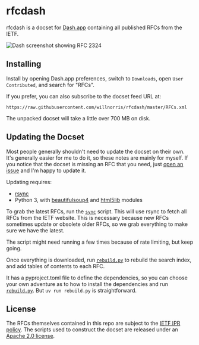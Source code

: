 # rfcdash

rfcdash is a docset for [Dash.app][] containing all published RFCs from the IETF.

![Dash screenshot showing RFC 2324](screenshot.png)


## Installing

Install by opening Dash.app preferences, switch to `Downloads`, open `User Contributed`, and search
for "RFCs".

If you prefer, you can also subscribe to the docset feed URL at:

    https://raw.githubusercontent.com/willnorris/rfcdash/master/RFCs.xml

The unpacked docset will take a little over 700 MB on disk.


## Updating the Docset

Most people generally shouldn't need to update the docset on their own. It's generally easier for me
to do it, so these notes are mainly for myself.  If you notice that the docset is missing an RFC
that you need, just [open an issue][] and I'm happy to update it.

Updating requires:

 - [rsync](https://rsync.samba.org/)
 - Python 3, with [beautifulsoup4](https://pypi.python.org/pypi/beautifulsoup4)
   and [html5lib](https://pypi.python.org/pypi/html5lib) modules

To grab the latest RFCs, run the [`sync`][] script. This will use rsync to fetch all RFCs from the IETF website. This is necessary because new RFCs sometimes update or obsolete older RFCs, so we grab everything to make sure we have the latest.

The script might need running a few times because of rate limiting, but keep going.

Once everything is downloaded, run [`rebuild.py`][] to rebuild the search index, and add tables of contents to each RFC.

It has a pyproject.toml file to define the dependencies, so you can choose your own adventure as to how to install the dependencies and run [`rebuild.py`][]. But `uv run rebuild.py` is straightforward.

## License

The RFCs themselves contained in this repo are subject to the [IETF IPR policy][].  The scripts used
to construct the docset are released under an [Apache 2.0 license][].

[Dash.app]: http://kapeli.com/dash
[open an issue]: https://github.com/willnorris/rfcdash/issues
[`sync`]: https://github.com/willnorris/rfcdash/blob/master/sync
[`rebuild.py`]: https://github.com/willnorris/rfcdash/blob/master/rebuild.py
[IETF IPR policy]: https://www.ietf.org/ipr/
[Apache 2.0 license]: LICENSE
